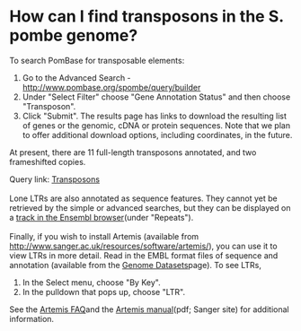 # How can I find transposons in the S. pombe genome?
<!-- pombase_categories: Querying/Searching,Sequence Retrieval,Tools and Resources -->

To search PomBase for transposable elements:

1.  Go to the Advanced Search -
    http://www.pombase.org/spombe/query/builder
2.  Under "Select Filter" choose "Gene Annotation Status" and then
    choose "Transposon".
3.  Click "Submit". The results page has links to download the resulting
    list of genes or the genomic, cDNA or protein sequences. Note that
    we plan to offer additional download options, including coordinates,
    in the future.

At present, there are 11 full-length transposons annotated, and two
frameshifted copies.

Query link:
[Transposons](/spombe/query/builder?filter=37&value=%5B%7B%22param%22:%7B%22filter_1%22:%7B%22filter%22:%2211%22,%22query%22:%22PBO:0000007%22%7D%7D,%22filter_count%22:%221%22%7D%5D)\
\
Lone LTRs are also annotated as sequence features. They cannot yet be
retrieved by the simple or advanced searches, but they can be displayed
on a [track in the Ensembl
browser](/faq/how-can-i-show-or-hide-tracks-genome-browser)(under
"Repeats").\
\
Finally, if you wish to install Artemis (available from
<http://www.sanger.ac.uk/resources/software/artemis/>), you can use it
to view LTRs in more detail. Read in the EMBL format files of sequence
and annotation (available from the [Genome
Datasets](/downloads/genome-datasets#sequences)page). To see LTRs,

1.  In the Select menu, choose "By Key".
2.  In the pulldown that pops up, choose "LTR".

See the [Artemis
FAQ](/faq/there-equivalent-artemis-java-applet-pombase)and the [Artemis
manual](ftp://ftp.sanger.ac.uk/pub/resources/software/artemis/artemis.pdf)(pdf;
Sanger site) for additional information.

